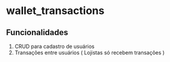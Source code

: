 # wallet_transactions



## Funcionalidades
1. CRUD para cadastro de usuários
2. Transações entre usuários ( Lojistas só recebem transações )

